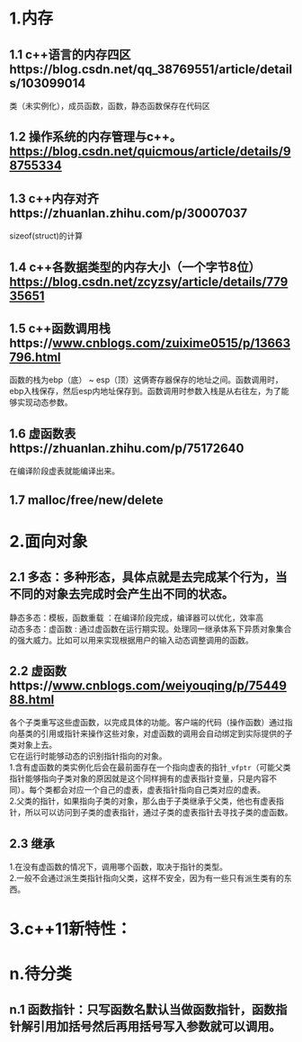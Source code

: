 # 1.内存
## 1.1 c++语言的内存四区https://blog.csdn.net/qq_38769551/article/details/103099014  
类（未实例化），成员函数，函数，静态函数保存在代码区
## 1.2 操作系统的内存管理与c++。https://blog.csdn.net/quicmous/article/details/98755334
## 1.3 c++内存对齐https://zhuanlan.zhihu.com/p/30007037  
sizeof(struct)的计算
## 1.4 c++各数据类型的内存大小（一个字节8位）https://blog.csdn.net/zcyzsy/article/details/77935651
## 1.5 c++函数调用栈https://www.cnblogs.com/zuixime0515/p/13663796.html    
函数的栈为ebp（底） ~ esp（顶）这俩寄存器保存的地址之间。函数调用时，ebp入栈保存，然后esp内地址保存到。函数调用时参数入栈是从右往左，为了能够实现动态参数。
## 1.6 虚函数表https://zhuanlan.zhihu.com/p/75172640  
在编译阶段虚表就能编译出来。
## 1.7 malloc/free/new/delete  

# 2.面向对象   
## 2.1 多态：多种形态，具体点就是去完成某个行为，当不同的对象去完成时会产生出不同的状态。  
静态多态：模板，函数重载 ：在编译阶段完成，编译器可以优化，效率高  
动态多态：虚函数 : 通过虚函数在运行期实现。处理同一继承体系下异质对象集合的强大威力。比如可以用来实现根据用户的输入动态调整调用的函数。
## 2.2 虚函数https://www.cnblogs.com/weiyouqing/p/7544988.html  
各个子类重写这些虚函数，以完成具体的功能。客户端的代码（操作函数）通过指向基类的引用或指针来操作这些对象，对虚函数的调用会自动绑定到实际提供的子类对象上去。  
它在运行时能够动态的识别指针指向的对象。   
1.含有虚函数的类实例化后会在最前面存在一个指向虚表的指针```_vfptr```（可能父类指针能够指向子类对象的原因就是这个同样拥有的虚表指针变量，只是内容不同）。每个类都会对应一个自己的虚表，虚表指针指向自己类对应的虚表。  
2.父类的指针，如果指向子类的对象，那么由于子类继承于父类，他也有虚表指针，所以可以访问到子类的虚表指针，通过子类的虚表指针去寻找子类的虚函数。  
## 2.3 继承  
1.在没有虚函数的情况下，调用哪个函数，取决于指针的类型。  
2.一般不会通过派生类指针指向父类，这样不安全，因为有一些只有派生类有的东西。
# 3.c++11新特性：
# n.待分类  
## n.1 函数指针：只写函数名默认当做函数指针，函数指针解引用加括号然后再用括号写入参数就可以调用。  
